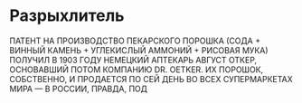 # Разрыхлитель
ПАТЕНТ НА ПРОИЗВОДСТВО ПЕКАРСКОГО ПОРОШКА (СОДА + ВИННЫЙ КАМЕНЬ + УГЛЕКИСЛЫЙ АММОНИЙ + РИСОВАЯ МУКА) ПОЛУЧИЛ В 1903 ГОДУ НЕМЕЦКИЙ АПТЕКАРЬ АВГУСТ ОТКЕР, ОСНОВАВШИЙ ПОТОМ КОМПАНИЮ DR. OETKER. ИХ ПОРОШОК, СОБСТВЕННО, И ПРОДАЕТСЯ ПО СЕЙ ДЕНЬ ВО ВСЕХ СУПЕРМАРКЕТАХ МИРА — В РОССИИ, ПРАВДА, ПОД